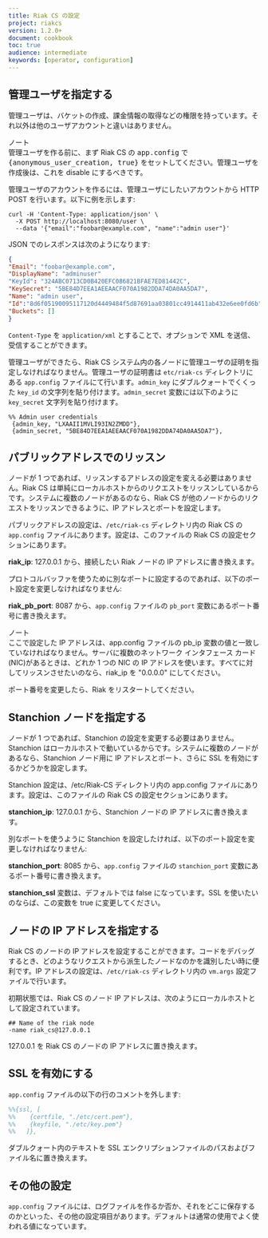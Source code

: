```yaml
---
title: Riak CS の設定
project: riakcs
version: 1.2.0+
document: cookbook
toc: true
audience: intermediate
keywords: [operator, configuration]
---
```


## 管理ユーザを指定する

管理ユーザは、バケットの作成、課金情報の取得などの権限を持っています。それ以外は他のユーザアカウントと違いはありません。

<div class="note"><div class="title">ノート</div>
管理ユーザを作る前に、まず Riak CS の <tt>app.config</tt> で <tt>{anonymous_user_creation, true}</tt> をセットしてください。管理ユーザを作成後は、これを disable にするべきです。
</div>

管理ユーザのアカウントを作るには、管理ユーザにしたいアカウントから HTTP POST を行います。以下に例を示します:

```
curl -H 'Content-Type: application/json' \
  -X POST http://localhost:8080/user \
  --data '{"email":"foobar@example.com", "name":"admin user"}'
```

JSON でのレスポンスは次のようになります:

```json
{
"Email": "foobar@example.com",
"DisplayName": "adminuser"
"KeyId": "324ABC0713CD0B420EFC086821BFAE7ED81442C",
"KeySecret": "5BE84D7EEA1AEEAACF070A1982DDA74DA0AA5DA7",
"Name": "admin user",
"Id":"8d6f05190095117120d4449484f5d87691aa03801cc4914411ab432e6ee0fd6b",
"Buckets": []
}
```

`Content-Type` を `application/xml` とすることで、オプションで XML を送信、受信することができます。

管理ユーザができたら、Riak CS システム内の各ノードに管理ユーザの証明を指定しなければなりません。管理ユーザの証明書は `etc/riak-cs` ディレクトリにある `app.config` ファイルにて行います。`admin_key` にダブルクォートでくくった `key_id` の文字列を貼り付けます。`admin_secret` 変数には以下のように `key_secret` 文字列を貼り付けます。

```
%% Admin user credentials
 {admin_key, "LXAAII1MVLI93IN2ZMDD"},
 {admin_secret, "5BE84D7EEA1AEEAACF070A1982DDA74DA0AA5DA7"},
```

## パブリックアドレスでのリッスン

ノードが 1 つであれば、リッスンするアドレスの設定を変える必要はありません。Riak CS は単純にローカルホストからのリクエストをリッスンしているからです。システムに複数のノードがあるのなら、Riak CS が他のノードからのリクエストをリッスンできるように、IP アドレスとポートを設定します。

パブリックアドレスの設定は、`/etc/riak-cs` ディレクトリ内の Riak CS の `app.config` ファイルにあります。設定は、このファイルの Riak CS の設定セクションにあります。

__riak_ip__: 127.0.0.1 から、接続したい Riak ノードの IP アドレスに書き換えます。

プロトコルバッファを使うために別なポートに設定するのであれば、以下のポート設定を変更しなければなりません:

__riak_pb_port__: 8087 から、`app.config` ファイルの `pb_port` 変数にあるポート番号に書き換えます。

<div class="note"><div class="title">ノート</div>ここで設定した IP アドレスは、app.config ファイルの pb_ip 変数の値と一致していなければなりません。サーバに複数のネットワーク インタフェース カード(NIC)があるときは、どれか 1 つの NIC の IP アドレスを使います。すべてに対してリッスンさせたいのなら、riak_ip を "0.0.0.0" にしてください。</div> 

ポート番号を変更したら、Riak をリスタートしてください。

## Stanchion ノードを指定する
ノードが 1 つであれば、Stanchion の設定を変更する必要はありません。Stanchion はローカルホストで動いているからです。システムに複数のノードがあるなら、Stanchion ノード用に IP アドレスとポート、さらに SSL を有効にするかどうかを設定します。

Stanchion 設定は、/etc/Riak-CS ディレクトリ内の app.config ファイルにあります。設定は、このファイルの Riak CS の設定セクションにあります。

__stanchion_ip__: 127.0.0.1 から、Stanchion ノードの IP アドレスに書き換えます。

別なポートを使うように Stanchion を設定したければ、以下のポート設定を変更しなければなりません:

__stanchion_port__: 8085 から、`app.config` ファイルの `stanchion_port` 変数にあるポート番号に書き換えます。

__stanchion_ssl__ 変数は、デフォルトでは false になっています。SSL を使いたいのならば、この変数を true に変更してください。

## ノードの IP アドレスを指定する
Riak CS のノードの IP アドレスを設定することができます。コードをデバッグするとき、どのようなリクエストから派生したノードなのかを識別したい時に便利です。IP アドレスの設定は、`/etc/riak-cs` ディレクトリ内の `vm.args` 設定ファイルで行います。

初期状態では、Riak CS のノード IP アドレスは、次のようにローカルホストとして設定されています。

```
## Name of the riak node
-name riak_cs@127.0.0.1
```

127.0.0.1 を Riak CS のノードの IP アドレスに置き換えます。

## SSL を有効にする
`app.config` ファイルの以下の行のコメントを外します:

```erlang
%%{ssl, [
%%    {certfile, "./etc/cert.pem"},
%%    {keyfile, "./etc/key.pem"}
%%   ]},
```

ダブルクォート内のテキストを SSL エンクリプションファイルのパスおよびファイル名に置き換えます。

## その他の設定
`app.config` ファイルには、ログファイルを作るか否か、それをどこに保存するのかといった、その他の設定項目があります。デフォルトは通常の使用でよく使われる値になっています。
